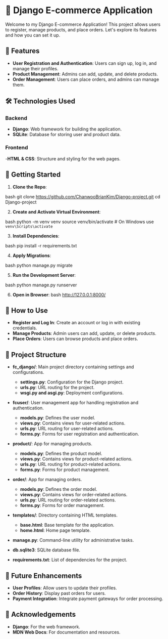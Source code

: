 # 🚀 Django E-commerce Application
Welcome to my Django E-commerce Application! This project allows users to register, manage products, and place orders. Let's explore its features and how you can set it up.

## 🌟 Features
- **User Registration and Authentication**: Users can sign up, log in, and manage their profiles.
- **Product Management**: Admins can add, update, and delete products.
- **Order Management**: Users can place orders, and admins can manage them.

## 🛠️ Technologies Used

### Backend

- **Django**: Web framework for building the application.
- **SQLite**: Database for storing user and product data.

### Frontend

-**HTML & CSS**: Structure and styling for the web pages.

## 🚀 Getting Started

1. **Clone the Repo**:

bash
    git clone https://github.com/ChanwooBrianKim/Django-project.git
    cd Django-project

2. **Create and Activate Virtual Environment**:

bash
    python -m venv venv
    source venv/bin/activate  # On Windows use `venv\Scripts\activate`

3. **Install Dependencies**:

bash
    pip install -r requirements.txt

4. **Apply Migrations**:

bash
    python manage.py migrate

5. **Run the Development Server**:

bash
    python manage.py runserver

6. **Open in Browser**:
bash
    http://127.0.0.1:8000/

## 🤔 How to Use

- **Register and Log In**: Create an account or log in with existing credentials.
- **Manage Products**: Admin users can add, update, or delete products.
- **Place Orders**: Users can browse products and place orders.

## 📂 Project Structure

- **fc_django/**: Main project directory containing settings and configurations.
    - **settings.py**: Configuration for the Django project.
    - **urls.py**: URL routing for the project.
    - **wsgi.py and asgi.py**: Deployment configurations.

- **fcuser/**: User management app for handling registration and authentication.
    - **models.py**: Defines the user model.
    - **views.py**: Contains views for user-related actions.
    - **urls.py**: URL routing for user-related actions.
    - **forms.py**: Forms for user registration and authentication.

- **product/**: App for managing products.
    - **models.py**: Defines the product model.
    - **views.py**: Contains views for product-related actions.
    - **urls.py**: URL routing for product-related actions.
    - **forms.py**: Forms for product management.

- **order/**: App for managing orders.
    - **models.py**: Defines the order model.
    - **views.py**: Contains views for order-related actions.
    - **urls.py**: URL routing for order-related actions.
    - **forms.py**: Forms for order management.

- **templates/**: Directory containing HTML templates.
    - **base.html**: Base template for the application.
    - **home.html**: Home page template.

- **manage.py**: Command-line utility for administrative tasks.
- **db.sqlite3**: SQLite database file.
- **requirements.txt**: List of dependencies for the project.

## 🚀 Future Enhancements
- **User Profiles**: Allow users to update their profiles.
- **Order History**: Display past orders for users.
- **Payment Integration**: Integrate payment gateways for order processing.

## 🙏 Acknowledgements
- **Django**: For the web framework.
- **MDN Web Docs**: For documentation and resources.